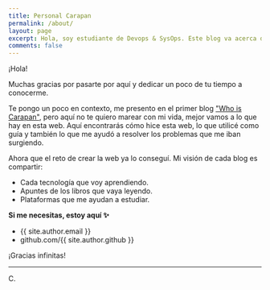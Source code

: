 ```yaml
---
title: Personal Carapan
permalink: /about/
layout: page
excerpt: Hola, soy estudiante de Devops & SysOps. Este blog va acerca de mi camino hacia el mundo Cloud.
comments: false
---
```


¡Hola!

Muchas gracias por pasarte por aquí y dedicar un poco de tu tiempo a conocerme.

Te pongo un poco en contexto, me presento en el primer blog <a href="https://misscarapan.dev/who-is-carapan/" target="_blank" rel="nofollow">"Who is Carapan"</a>, pero aquí no te quiero marear con mi vida, mejor vamos a lo que hay en esta web. Aquí encontrarás cómo hice esta web, lo que  utilicé como guía y también lo que me ayudó a resolver los problemas que me iban surgiendo. 

Ahora que el reto de crear la web ya lo conseguí. Mi visión de cada blog es compartir:
- Cada tecnología que voy aprendiendo.
- Apuntes de los libros que vaya leyendo.
- Plataformas que me ayudan a estudiar.


**Si me necesitas, estoy aquí ✨**
 
- {{ site.author.email }}
- github.com/{{ site.author.github }}



¡Gracias infinitas!
<hr>
C.